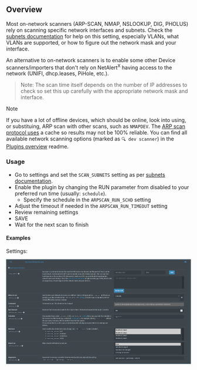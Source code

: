 ## Overview

Most on-network scanners (ARP-SCAN, NMAP, NSLOOKUP, DIG, PHOLUS) rely on scanning specific network interfaces and subnets. Check the [subnets documentation](https://github.com/jokob-sk/NetAlertX/blob/main/docs/SUBNETS.md) for help on this setting, especially VLANs, what VLANs are supported, or how to figure out the network mask and your interface. 

An alternative to on-network scanners is to enable some other Device scanners/importers that don't rely on NetAlert<sup>X</sup> having access to the network (UNIFI, dhcp.leases, PiHole, etc.).

> Note: The scan time itself depends on the number of IP addresses to check so set this up carefully with the appropriate network mask and interface.

> [!NOTE]
> If you have a lot of offline devices, which should be online, look into using, or substituing, ARP scan with other scans, such as `NMAPDEV`. The [ARP scan protocol uses](https://networkencyclopedia.com/arp-command/) a cache so results may not be 100% reliable. You can find all available network scanning options (marked as `🔍 dev scanner`) in the [Plugins overview](https://github.com/jokob-sk/NetAlertX/blob/main/front/plugins/README.md) readme.   

### Usage

- Go to settings and set the `SCAN_SUBNETS` setting as per [subnets documentation](https://github.com/jokob-sk/NetAlertX/blob/main/docs/SUBNETS.md).
- Enable the plugin by changing the RUN parameter from disabled to your preferred run time (usually: `schedule`).
  - Specify the schedule in the `ARPSCAN_RUN_SCHD` setting
- Adjust the timeout if needed in the `ARPSCAN_RUN_TIMEOUT` setting
- Review remaining settings
- SAVE
- Wait for the next scan to finish

#### Examples

Settings:

![settings](/front/plugins/arp_scan/arp-scan-settings.png)

